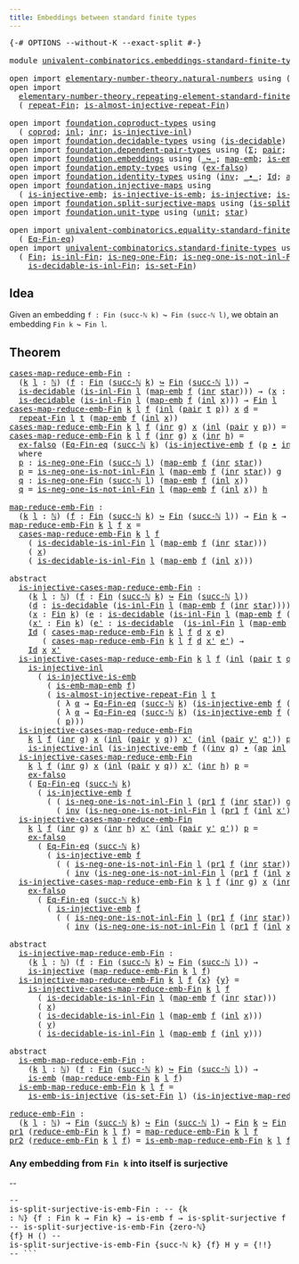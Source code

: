 ```yaml
---
title: Embeddings between standard finite types
---
```


<pre class="Agda"><a id="66" class="Symbol">{-#</a> <a id="70" class="Keyword">OPTIONS</a> <a id="78" class="Pragma">--without-K</a> <a id="90" class="Pragma">--exact-split</a> <a id="104" class="Symbol">#-}</a>

<a id="109" class="Keyword">module</a> <a id="116" href="univalent-combinatorics.embeddings-standard-finite-types.html" class="Module">univalent-combinatorics.embeddings-standard-finite-types</a> <a id="173" class="Keyword">where</a>

<a id="180" class="Keyword">open</a> <a id="185" class="Keyword">import</a> <a id="192" href="elementary-number-theory.natural-numbers.html" class="Module">elementary-number-theory.natural-numbers</a> <a id="233" class="Keyword">using</a> <a id="239" class="Symbol">(</a><a id="240" href="elementary-number-theory.natural-numbers.html#1530" class="Datatype">ℕ</a><a id="241" class="Symbol">;</a> <a id="243" href="elementary-number-theory.natural-numbers.html#1551" class="InductiveConstructor">zero-ℕ</a><a id="249" class="Symbol">;</a> <a id="251" href="elementary-number-theory.natural-numbers.html#1564" class="InductiveConstructor">succ-ℕ</a><a id="257" class="Symbol">)</a>
<a id="259" class="Keyword">open</a> <a id="264" class="Keyword">import</a>
  <a id="273" href="elementary-number-theory.repeating-element-standard-finite-type.html" class="Module">elementary-number-theory.repeating-element-standard-finite-type</a> <a id="337" class="Keyword">using</a>
  <a id="345" class="Symbol">(</a> <a id="347" href="elementary-number-theory.repeating-element-standard-finite-type.html#735" class="Function">repeat-Fin</a><a id="357" class="Symbol">;</a> <a id="359" href="elementary-number-theory.repeating-element-standard-finite-type.html#1022" class="Function">is-almost-injective-repeat-Fin</a><a id="389" class="Symbol">)</a>

<a id="392" class="Keyword">open</a> <a id="397" class="Keyword">import</a> <a id="404" href="foundation.coproduct-types.html" class="Module">foundation.coproduct-types</a> <a id="431" class="Keyword">using</a>
  <a id="439" class="Symbol">(</a> <a id="441" href="foundation.coproduct-types.html#1182" class="Datatype">coprod</a><a id="447" class="Symbol">;</a> <a id="449" href="foundation.coproduct-types.html#1253" class="InductiveConstructor">inl</a><a id="452" class="Symbol">;</a> <a id="454" href="foundation.coproduct-types.html#1276" class="InductiveConstructor">inr</a><a id="457" class="Symbol">;</a> <a id="459" href="foundation.coproduct-types.html#2427" class="Function">is-injective-inl</a><a id="475" class="Symbol">)</a>
<a id="477" class="Keyword">open</a> <a id="482" class="Keyword">import</a> <a id="489" href="foundation.decidable-types.html" class="Module">foundation.decidable-types</a> <a id="516" class="Keyword">using</a> <a id="522" class="Symbol">(</a><a id="523" href="foundation.decidable-types.html#1918" class="Function">is-decidable</a><a id="535" class="Symbol">)</a>
<a id="537" class="Keyword">open</a> <a id="542" class="Keyword">import</a> <a id="549" href="foundation.dependent-pair-types.html" class="Module">foundation.dependent-pair-types</a> <a id="581" class="Keyword">using</a> <a id="587" class="Symbol">(</a><a id="588" href="foundation-core.dependent-pair-types.html#515" class="Record">Σ</a><a id="589" class="Symbol">;</a> <a id="591" href="foundation-core.dependent-pair-types.html#588" class="InductiveConstructor">pair</a><a id="595" class="Symbol">;</a> <a id="597" href="foundation-core.dependent-pair-types.html#605" class="Field">pr1</a><a id="600" class="Symbol">;</a> <a id="602" href="foundation-core.dependent-pair-types.html#617" class="Field">pr2</a><a id="605" class="Symbol">)</a>
<a id="607" class="Keyword">open</a> <a id="612" class="Keyword">import</a> <a id="619" href="foundation.embeddings.html" class="Module">foundation.embeddings</a> <a id="641" class="Keyword">using</a> <a id="647" class="Symbol">(</a><a id="648" href="foundation-core.embeddings.html#1074" class="Function Operator">_↪_</a><a id="651" class="Symbol">;</a> <a id="653" href="foundation-core.embeddings.html#1217" class="Function">map-emb</a><a id="660" class="Symbol">;</a> <a id="662" href="foundation-core.embeddings.html#1264" class="Function">is-emb-map-emb</a><a id="676" class="Symbol">;</a> <a id="678" href="foundation-core.embeddings.html#992" class="Function">is-emb</a><a id="684" class="Symbol">)</a>
<a id="686" class="Keyword">open</a> <a id="691" class="Keyword">import</a> <a id="698" href="foundation.empty-types.html" class="Module">foundation.empty-types</a> <a id="721" class="Keyword">using</a> <a id="727" class="Symbol">(</a><a id="728" href="foundation-core.empty-types.html#1160" class="Function">ex-falso</a><a id="736" class="Symbol">)</a>
<a id="738" class="Keyword">open</a> <a id="743" class="Keyword">import</a> <a id="750" href="foundation.identity-types.html" class="Module">foundation.identity-types</a> <a id="776" class="Keyword">using</a> <a id="782" class="Symbol">(</a><a id="783" href="foundation-core.identity-types.html#2729" class="Function">inv</a><a id="786" class="Symbol">;</a> <a id="788" href="foundation-core.identity-types.html#2425" class="Function Operator">_∙_</a><a id="791" class="Symbol">;</a> <a id="793" href="foundation-core.identity-types.html#1767" class="Datatype">Id</a><a id="795" class="Symbol">;</a> <a id="797" href="foundation-core.identity-types.html#4003" class="Function">ap</a><a id="799" class="Symbol">)</a>
<a id="801" class="Keyword">open</a> <a id="806" class="Keyword">import</a> <a id="813" href="foundation.injective-maps.html" class="Module">foundation.injective-maps</a> <a id="839" class="Keyword">using</a>
  <a id="847" class="Symbol">(</a> <a id="849" href="foundation.injective-maps.html#3783" class="Function">is-injective-emb</a><a id="865" class="Symbol">;</a> <a id="867" href="foundation.injective-maps.html#3645" class="Function">is-injective-is-emb</a><a id="886" class="Symbol">;</a> <a id="888" href="foundation.injective-maps.html#1309" class="Function">is-injective</a><a id="900" class="Symbol">;</a> <a id="902" href="foundation.injective-maps.html#4586" class="Function">is-emb-is-injective</a><a id="921" class="Symbol">)</a>
<a id="923" class="Keyword">open</a> <a id="928" class="Keyword">import</a> <a id="935" href="foundation.split-surjective-maps.html" class="Module">foundation.split-surjective-maps</a> <a id="968" class="Keyword">using</a> <a id="974" class="Symbol">(</a><a id="975" href="foundation.split-surjective-maps.html#983" class="Function">is-split-surjective</a><a id="994" class="Symbol">)</a>
<a id="996" class="Keyword">open</a> <a id="1001" class="Keyword">import</a> <a id="1008" href="foundation.unit-type.html" class="Module">foundation.unit-type</a> <a id="1029" class="Keyword">using</a> <a id="1035" class="Symbol">(</a><a id="1036" href="foundation.unit-type.html#1084" class="Datatype">unit</a><a id="1040" class="Symbol">;</a> <a id="1042" href="foundation.unit-type.html#1108" class="InductiveConstructor">star</a><a id="1046" class="Symbol">)</a>

<a id="1049" class="Keyword">open</a> <a id="1054" class="Keyword">import</a> <a id="1061" href="univalent-combinatorics.equality-standard-finite-types.html" class="Module">univalent-combinatorics.equality-standard-finite-types</a> <a id="1116" class="Keyword">using</a>
  <a id="1124" class="Symbol">(</a> <a id="1126" href="univalent-combinatorics.equality-standard-finite-types.html#2361" class="Function">Eq-Fin-eq</a><a id="1135" class="Symbol">)</a>
<a id="1137" class="Keyword">open</a> <a id="1142" class="Keyword">import</a> <a id="1149" href="univalent-combinatorics.standard-finite-types.html" class="Module">univalent-combinatorics.standard-finite-types</a> <a id="1195" class="Keyword">using</a>
  <a id="1203" class="Symbol">(</a> <a id="1205" href="univalent-combinatorics.standard-finite-types.html#2396" class="Function">Fin</a><a id="1208" class="Symbol">;</a> <a id="1210" href="univalent-combinatorics.standard-finite-types.html#2986" class="Function">is-inl-Fin</a><a id="1220" class="Symbol">;</a> <a id="1222" href="univalent-combinatorics.standard-finite-types.html#2780" class="Function">is-neg-one-Fin</a><a id="1236" class="Symbol">;</a> <a id="1238" href="univalent-combinatorics.standard-finite-types.html#3084" class="Function">is-neg-one-is-not-inl-Fin</a><a id="1263" class="Symbol">;</a>
    <a id="1269" href="univalent-combinatorics.standard-finite-types.html#3805" class="Function">is-decidable-is-inl-Fin</a><a id="1292" class="Symbol">;</a> <a id="1294" href="univalent-combinatorics.standard-finite-types.html#2445" class="Function">is-set-Fin</a><a id="1304" class="Symbol">)</a>
</pre>
## Idea

Given an embedding `f : Fin (succ-ℕ k) ↪ Fin (succ-ℕ l)`, we obtain an embedding `Fin k ↪ Fin l`.

## Theorem

<pre class="Agda"><a id="cases-map-reduce-emb-Fin"></a><a id="1439" href="univalent-combinatorics.embeddings-standard-finite-types.html#1439" class="Function">cases-map-reduce-emb-Fin</a> <a id="1464" class="Symbol">:</a>
  <a id="1468" class="Symbol">(</a><a id="1469" href="univalent-combinatorics.embeddings-standard-finite-types.html#1469" class="Bound">k</a> <a id="1471" href="univalent-combinatorics.embeddings-standard-finite-types.html#1471" class="Bound">l</a> <a id="1473" class="Symbol">:</a> <a id="1475" href="elementary-number-theory.natural-numbers.html#1530" class="Datatype">ℕ</a><a id="1476" class="Symbol">)</a> <a id="1478" class="Symbol">(</a><a id="1479" href="univalent-combinatorics.embeddings-standard-finite-types.html#1479" class="Bound">f</a> <a id="1481" class="Symbol">:</a> <a id="1483" href="univalent-combinatorics.standard-finite-types.html#2396" class="Function">Fin</a> <a id="1487" class="Symbol">(</a><a id="1488" href="elementary-number-theory.natural-numbers.html#1564" class="InductiveConstructor">succ-ℕ</a> <a id="1495" href="univalent-combinatorics.embeddings-standard-finite-types.html#1469" class="Bound">k</a><a id="1496" class="Symbol">)</a> <a id="1498" href="foundation-core.embeddings.html#1074" class="Function Operator">↪</a> <a id="1500" href="univalent-combinatorics.standard-finite-types.html#2396" class="Function">Fin</a> <a id="1504" class="Symbol">(</a><a id="1505" href="elementary-number-theory.natural-numbers.html#1564" class="InductiveConstructor">succ-ℕ</a> <a id="1512" href="univalent-combinatorics.embeddings-standard-finite-types.html#1471" class="Bound">l</a><a id="1513" class="Symbol">))</a> <a id="1516" class="Symbol">→</a>
  <a id="1520" href="foundation.decidable-types.html#1918" class="Function">is-decidable</a> <a id="1533" class="Symbol">(</a><a id="1534" href="univalent-combinatorics.standard-finite-types.html#2986" class="Function">is-inl-Fin</a> <a id="1545" href="univalent-combinatorics.embeddings-standard-finite-types.html#1471" class="Bound">l</a> <a id="1547" class="Symbol">(</a><a id="1548" href="foundation-core.embeddings.html#1217" class="Function">map-emb</a> <a id="1556" href="univalent-combinatorics.embeddings-standard-finite-types.html#1479" class="Bound">f</a> <a id="1558" class="Symbol">(</a><a id="1559" href="foundation.coproduct-types.html#1276" class="InductiveConstructor">inr</a> <a id="1563" href="foundation.unit-type.html#1108" class="InductiveConstructor">star</a><a id="1567" class="Symbol">)))</a> <a id="1571" class="Symbol">→</a> <a id="1573" class="Symbol">(</a><a id="1574" href="univalent-combinatorics.embeddings-standard-finite-types.html#1574" class="Bound">x</a> <a id="1576" class="Symbol">:</a> <a id="1578" href="univalent-combinatorics.standard-finite-types.html#2396" class="Function">Fin</a> <a id="1582" href="univalent-combinatorics.embeddings-standard-finite-types.html#1469" class="Bound">k</a><a id="1583" class="Symbol">)</a> <a id="1585" class="Symbol">→</a>
  <a id="1589" href="foundation.decidable-types.html#1918" class="Function">is-decidable</a> <a id="1602" class="Symbol">(</a><a id="1603" href="univalent-combinatorics.standard-finite-types.html#2986" class="Function">is-inl-Fin</a> <a id="1614" href="univalent-combinatorics.embeddings-standard-finite-types.html#1471" class="Bound">l</a> <a id="1616" class="Symbol">(</a><a id="1617" href="foundation-core.embeddings.html#1217" class="Function">map-emb</a> <a id="1625" href="univalent-combinatorics.embeddings-standard-finite-types.html#1479" class="Bound">f</a> <a id="1627" class="Symbol">(</a><a id="1628" href="foundation.coproduct-types.html#1253" class="InductiveConstructor">inl</a> <a id="1632" href="univalent-combinatorics.embeddings-standard-finite-types.html#1574" class="Bound">x</a><a id="1633" class="Symbol">)))</a> <a id="1637" class="Symbol">→</a> <a id="1639" href="univalent-combinatorics.standard-finite-types.html#2396" class="Function">Fin</a> <a id="1643" href="univalent-combinatorics.embeddings-standard-finite-types.html#1471" class="Bound">l</a>
<a id="1645" href="univalent-combinatorics.embeddings-standard-finite-types.html#1439" class="Function">cases-map-reduce-emb-Fin</a> <a id="1670" href="univalent-combinatorics.embeddings-standard-finite-types.html#1670" class="Bound">k</a> <a id="1672" href="univalent-combinatorics.embeddings-standard-finite-types.html#1672" class="Bound">l</a> <a id="1674" href="univalent-combinatorics.embeddings-standard-finite-types.html#1674" class="Bound">f</a> <a id="1676" class="Symbol">(</a><a id="1677" href="foundation.coproduct-types.html#1253" class="InductiveConstructor">inl</a> <a id="1681" class="Symbol">(</a><a id="1682" href="foundation-core.dependent-pair-types.html#588" class="InductiveConstructor">pair</a> <a id="1687" href="univalent-combinatorics.embeddings-standard-finite-types.html#1687" class="Bound">t</a> <a id="1689" href="univalent-combinatorics.embeddings-standard-finite-types.html#1689" class="Bound">p</a><a id="1690" class="Symbol">))</a> <a id="1693" href="univalent-combinatorics.embeddings-standard-finite-types.html#1693" class="Bound">x</a> <a id="1695" href="univalent-combinatorics.embeddings-standard-finite-types.html#1695" class="Bound">d</a> <a id="1697" class="Symbol">=</a>
  <a id="1701" href="elementary-number-theory.repeating-element-standard-finite-type.html#735" class="Function">repeat-Fin</a> <a id="1712" href="univalent-combinatorics.embeddings-standard-finite-types.html#1672" class="Bound">l</a> <a id="1714" href="univalent-combinatorics.embeddings-standard-finite-types.html#1687" class="Bound">t</a> <a id="1716" class="Symbol">(</a><a id="1717" href="foundation-core.embeddings.html#1217" class="Function">map-emb</a> <a id="1725" href="univalent-combinatorics.embeddings-standard-finite-types.html#1674" class="Bound">f</a> <a id="1727" class="Symbol">(</a><a id="1728" href="foundation.coproduct-types.html#1253" class="InductiveConstructor">inl</a> <a id="1732" href="univalent-combinatorics.embeddings-standard-finite-types.html#1693" class="Bound">x</a><a id="1733" class="Symbol">))</a>
<a id="1736" href="univalent-combinatorics.embeddings-standard-finite-types.html#1439" class="Function">cases-map-reduce-emb-Fin</a> <a id="1761" href="univalent-combinatorics.embeddings-standard-finite-types.html#1761" class="Bound">k</a> <a id="1763" href="univalent-combinatorics.embeddings-standard-finite-types.html#1763" class="Bound">l</a> <a id="1765" href="univalent-combinatorics.embeddings-standard-finite-types.html#1765" class="Bound">f</a> <a id="1767" class="Symbol">(</a><a id="1768" href="foundation.coproduct-types.html#1276" class="InductiveConstructor">inr</a> <a id="1772" href="univalent-combinatorics.embeddings-standard-finite-types.html#1772" class="Bound">g</a><a id="1773" class="Symbol">)</a> <a id="1775" href="univalent-combinatorics.embeddings-standard-finite-types.html#1775" class="Bound">x</a> <a id="1777" class="Symbol">(</a><a id="1778" href="foundation.coproduct-types.html#1253" class="InductiveConstructor">inl</a> <a id="1782" class="Symbol">(</a><a id="1783" href="foundation-core.dependent-pair-types.html#588" class="InductiveConstructor">pair</a> <a id="1788" href="univalent-combinatorics.embeddings-standard-finite-types.html#1788" class="Bound">y</a> <a id="1790" href="univalent-combinatorics.embeddings-standard-finite-types.html#1790" class="Bound">p</a><a id="1791" class="Symbol">))</a> <a id="1794" class="Symbol">=</a> <a id="1796" href="univalent-combinatorics.embeddings-standard-finite-types.html#1788" class="Bound">y</a>
<a id="1798" href="univalent-combinatorics.embeddings-standard-finite-types.html#1439" class="Function">cases-map-reduce-emb-Fin</a> <a id="1823" href="univalent-combinatorics.embeddings-standard-finite-types.html#1823" class="Bound">k</a> <a id="1825" href="univalent-combinatorics.embeddings-standard-finite-types.html#1825" class="Bound">l</a> <a id="1827" href="univalent-combinatorics.embeddings-standard-finite-types.html#1827" class="Bound">f</a> <a id="1829" class="Symbol">(</a><a id="1830" href="foundation.coproduct-types.html#1276" class="InductiveConstructor">inr</a> <a id="1834" href="univalent-combinatorics.embeddings-standard-finite-types.html#1834" class="Bound">g</a><a id="1835" class="Symbol">)</a> <a id="1837" href="univalent-combinatorics.embeddings-standard-finite-types.html#1837" class="Bound">x</a> <a id="1839" class="Symbol">(</a><a id="1840" href="foundation.coproduct-types.html#1276" class="InductiveConstructor">inr</a> <a id="1844" href="univalent-combinatorics.embeddings-standard-finite-types.html#1844" class="Bound">h</a><a id="1845" class="Symbol">)</a> <a id="1847" class="Symbol">=</a>
  <a id="1851" href="foundation-core.empty-types.html#1160" class="Function">ex-falso</a> <a id="1860" class="Symbol">(</a><a id="1861" href="univalent-combinatorics.equality-standard-finite-types.html#2361" class="Function">Eq-Fin-eq</a> <a id="1871" class="Symbol">(</a><a id="1872" href="elementary-number-theory.natural-numbers.html#1564" class="InductiveConstructor">succ-ℕ</a> <a id="1879" href="univalent-combinatorics.embeddings-standard-finite-types.html#1823" class="Bound">k</a><a id="1880" class="Symbol">)</a> <a id="1882" class="Symbol">(</a><a id="1883" href="foundation.injective-maps.html#3783" class="Function">is-injective-emb</a> <a id="1900" href="univalent-combinatorics.embeddings-standard-finite-types.html#1827" class="Bound">f</a> <a id="1902" class="Symbol">(</a><a id="1903" href="univalent-combinatorics.embeddings-standard-finite-types.html#1926" class="Function">p</a> <a id="1905" href="foundation-core.identity-types.html#2425" class="Function Operator">∙</a> <a id="1907" href="foundation-core.identity-types.html#2729" class="Function">inv</a> <a id="1911" href="univalent-combinatorics.embeddings-standard-finite-types.html#2040" class="Function">q</a><a id="1912" class="Symbol">)))</a>
  <a id="1918" class="Keyword">where</a>
  <a id="1926" href="univalent-combinatorics.embeddings-standard-finite-types.html#1926" class="Function">p</a> <a id="1928" class="Symbol">:</a> <a id="1930" href="univalent-combinatorics.standard-finite-types.html#2780" class="Function">is-neg-one-Fin</a> <a id="1945" class="Symbol">(</a><a id="1946" href="elementary-number-theory.natural-numbers.html#1564" class="InductiveConstructor">succ-ℕ</a> <a id="1953" href="univalent-combinatorics.embeddings-standard-finite-types.html#1825" class="Bound">l</a><a id="1954" class="Symbol">)</a> <a id="1956" class="Symbol">(</a><a id="1957" href="foundation-core.embeddings.html#1217" class="Function">map-emb</a> <a id="1965" href="univalent-combinatorics.embeddings-standard-finite-types.html#1827" class="Bound">f</a> <a id="1967" class="Symbol">(</a><a id="1968" href="foundation.coproduct-types.html#1276" class="InductiveConstructor">inr</a> <a id="1972" href="foundation.unit-type.html#1108" class="InductiveConstructor">star</a><a id="1976" class="Symbol">))</a>
  <a id="1981" href="univalent-combinatorics.embeddings-standard-finite-types.html#1926" class="Function">p</a> <a id="1983" class="Symbol">=</a> <a id="1985" href="univalent-combinatorics.standard-finite-types.html#3084" class="Function">is-neg-one-is-not-inl-Fin</a> <a id="2011" href="univalent-combinatorics.embeddings-standard-finite-types.html#1825" class="Bound">l</a> <a id="2013" class="Symbol">(</a><a id="2014" href="foundation-core.embeddings.html#1217" class="Function">map-emb</a> <a id="2022" href="univalent-combinatorics.embeddings-standard-finite-types.html#1827" class="Bound">f</a> <a id="2024" class="Symbol">(</a><a id="2025" href="foundation.coproduct-types.html#1276" class="InductiveConstructor">inr</a> <a id="2029" href="foundation.unit-type.html#1108" class="InductiveConstructor">star</a><a id="2033" class="Symbol">))</a> <a id="2036" href="univalent-combinatorics.embeddings-standard-finite-types.html#1834" class="Bound">g</a>
  <a id="2040" href="univalent-combinatorics.embeddings-standard-finite-types.html#2040" class="Function">q</a> <a id="2042" class="Symbol">:</a> <a id="2044" href="univalent-combinatorics.standard-finite-types.html#2780" class="Function">is-neg-one-Fin</a> <a id="2059" class="Symbol">(</a><a id="2060" href="elementary-number-theory.natural-numbers.html#1564" class="InductiveConstructor">succ-ℕ</a> <a id="2067" href="univalent-combinatorics.embeddings-standard-finite-types.html#1825" class="Bound">l</a><a id="2068" class="Symbol">)</a> <a id="2070" class="Symbol">(</a><a id="2071" href="foundation-core.embeddings.html#1217" class="Function">map-emb</a> <a id="2079" href="univalent-combinatorics.embeddings-standard-finite-types.html#1827" class="Bound">f</a> <a id="2081" class="Symbol">(</a><a id="2082" href="foundation.coproduct-types.html#1253" class="InductiveConstructor">inl</a> <a id="2086" href="univalent-combinatorics.embeddings-standard-finite-types.html#1837" class="Bound">x</a><a id="2087" class="Symbol">))</a>
  <a id="2092" href="univalent-combinatorics.embeddings-standard-finite-types.html#2040" class="Function">q</a> <a id="2094" class="Symbol">=</a> <a id="2096" href="univalent-combinatorics.standard-finite-types.html#3084" class="Function">is-neg-one-is-not-inl-Fin</a> <a id="2122" href="univalent-combinatorics.embeddings-standard-finite-types.html#1825" class="Bound">l</a> <a id="2124" class="Symbol">(</a><a id="2125" href="foundation-core.embeddings.html#1217" class="Function">map-emb</a> <a id="2133" href="univalent-combinatorics.embeddings-standard-finite-types.html#1827" class="Bound">f</a> <a id="2135" class="Symbol">(</a><a id="2136" href="foundation.coproduct-types.html#1253" class="InductiveConstructor">inl</a> <a id="2140" href="univalent-combinatorics.embeddings-standard-finite-types.html#1837" class="Bound">x</a><a id="2141" class="Symbol">))</a> <a id="2144" href="univalent-combinatorics.embeddings-standard-finite-types.html#1844" class="Bound">h</a>

<a id="map-reduce-emb-Fin"></a><a id="2147" href="univalent-combinatorics.embeddings-standard-finite-types.html#2147" class="Function">map-reduce-emb-Fin</a> <a id="2166" class="Symbol">:</a>
  <a id="2170" class="Symbol">(</a><a id="2171" href="univalent-combinatorics.embeddings-standard-finite-types.html#2171" class="Bound">k</a> <a id="2173" href="univalent-combinatorics.embeddings-standard-finite-types.html#2173" class="Bound">l</a> <a id="2175" class="Symbol">:</a> <a id="2177" href="elementary-number-theory.natural-numbers.html#1530" class="Datatype">ℕ</a><a id="2178" class="Symbol">)</a> <a id="2180" class="Symbol">(</a><a id="2181" href="univalent-combinatorics.embeddings-standard-finite-types.html#2181" class="Bound">f</a> <a id="2183" class="Symbol">:</a> <a id="2185" href="univalent-combinatorics.standard-finite-types.html#2396" class="Function">Fin</a> <a id="2189" class="Symbol">(</a><a id="2190" href="elementary-number-theory.natural-numbers.html#1564" class="InductiveConstructor">succ-ℕ</a> <a id="2197" href="univalent-combinatorics.embeddings-standard-finite-types.html#2171" class="Bound">k</a><a id="2198" class="Symbol">)</a> <a id="2200" href="foundation-core.embeddings.html#1074" class="Function Operator">↪</a> <a id="2202" href="univalent-combinatorics.standard-finite-types.html#2396" class="Function">Fin</a> <a id="2206" class="Symbol">(</a><a id="2207" href="elementary-number-theory.natural-numbers.html#1564" class="InductiveConstructor">succ-ℕ</a> <a id="2214" href="univalent-combinatorics.embeddings-standard-finite-types.html#2173" class="Bound">l</a><a id="2215" class="Symbol">))</a> <a id="2218" class="Symbol">→</a> <a id="2220" href="univalent-combinatorics.standard-finite-types.html#2396" class="Function">Fin</a> <a id="2224" href="univalent-combinatorics.embeddings-standard-finite-types.html#2171" class="Bound">k</a> <a id="2226" class="Symbol">→</a> <a id="2228" href="univalent-combinatorics.standard-finite-types.html#2396" class="Function">Fin</a> <a id="2232" href="univalent-combinatorics.embeddings-standard-finite-types.html#2173" class="Bound">l</a>
<a id="2234" href="univalent-combinatorics.embeddings-standard-finite-types.html#2147" class="Function">map-reduce-emb-Fin</a> <a id="2253" href="univalent-combinatorics.embeddings-standard-finite-types.html#2253" class="Bound">k</a> <a id="2255" href="univalent-combinatorics.embeddings-standard-finite-types.html#2255" class="Bound">l</a> <a id="2257" href="univalent-combinatorics.embeddings-standard-finite-types.html#2257" class="Bound">f</a> <a id="2259" href="univalent-combinatorics.embeddings-standard-finite-types.html#2259" class="Bound">x</a> <a id="2261" class="Symbol">=</a>
  <a id="2265" href="univalent-combinatorics.embeddings-standard-finite-types.html#1439" class="Function">cases-map-reduce-emb-Fin</a> <a id="2290" href="univalent-combinatorics.embeddings-standard-finite-types.html#2253" class="Bound">k</a> <a id="2292" href="univalent-combinatorics.embeddings-standard-finite-types.html#2255" class="Bound">l</a> <a id="2294" href="univalent-combinatorics.embeddings-standard-finite-types.html#2257" class="Bound">f</a>
    <a id="2300" class="Symbol">(</a> <a id="2302" href="univalent-combinatorics.standard-finite-types.html#3805" class="Function">is-decidable-is-inl-Fin</a> <a id="2326" href="univalent-combinatorics.embeddings-standard-finite-types.html#2255" class="Bound">l</a> <a id="2328" class="Symbol">(</a><a id="2329" href="foundation-core.embeddings.html#1217" class="Function">map-emb</a> <a id="2337" href="univalent-combinatorics.embeddings-standard-finite-types.html#2257" class="Bound">f</a> <a id="2339" class="Symbol">(</a><a id="2340" href="foundation.coproduct-types.html#1276" class="InductiveConstructor">inr</a> <a id="2344" href="foundation.unit-type.html#1108" class="InductiveConstructor">star</a><a id="2348" class="Symbol">)))</a>
    <a id="2356" class="Symbol">(</a> <a id="2358" href="univalent-combinatorics.embeddings-standard-finite-types.html#2259" class="Bound">x</a><a id="2359" class="Symbol">)</a>
    <a id="2365" class="Symbol">(</a> <a id="2367" href="univalent-combinatorics.standard-finite-types.html#3805" class="Function">is-decidable-is-inl-Fin</a> <a id="2391" href="univalent-combinatorics.embeddings-standard-finite-types.html#2255" class="Bound">l</a> <a id="2393" class="Symbol">(</a><a id="2394" href="foundation-core.embeddings.html#1217" class="Function">map-emb</a> <a id="2402" href="univalent-combinatorics.embeddings-standard-finite-types.html#2257" class="Bound">f</a> <a id="2404" class="Symbol">(</a><a id="2405" href="foundation.coproduct-types.html#1253" class="InductiveConstructor">inl</a> <a id="2409" href="univalent-combinatorics.embeddings-standard-finite-types.html#2259" class="Bound">x</a><a id="2410" class="Symbol">)))</a>

<a id="2415" class="Keyword">abstract</a>
  <a id="is-injective-cases-map-reduce-emb-Fin"></a><a id="2426" href="univalent-combinatorics.embeddings-standard-finite-types.html#2426" class="Function">is-injective-cases-map-reduce-emb-Fin</a> <a id="2464" class="Symbol">:</a>
    <a id="2470" class="Symbol">(</a><a id="2471" href="univalent-combinatorics.embeddings-standard-finite-types.html#2471" class="Bound">k</a> <a id="2473" href="univalent-combinatorics.embeddings-standard-finite-types.html#2473" class="Bound">l</a> <a id="2475" class="Symbol">:</a> <a id="2477" href="elementary-number-theory.natural-numbers.html#1530" class="Datatype">ℕ</a><a id="2478" class="Symbol">)</a> <a id="2480" class="Symbol">(</a><a id="2481" href="univalent-combinatorics.embeddings-standard-finite-types.html#2481" class="Bound">f</a> <a id="2483" class="Symbol">:</a> <a id="2485" href="univalent-combinatorics.standard-finite-types.html#2396" class="Function">Fin</a> <a id="2489" class="Symbol">(</a><a id="2490" href="elementary-number-theory.natural-numbers.html#1564" class="InductiveConstructor">succ-ℕ</a> <a id="2497" href="univalent-combinatorics.embeddings-standard-finite-types.html#2471" class="Bound">k</a><a id="2498" class="Symbol">)</a> <a id="2500" href="foundation-core.embeddings.html#1074" class="Function Operator">↪</a> <a id="2502" href="univalent-combinatorics.standard-finite-types.html#2396" class="Function">Fin</a> <a id="2506" class="Symbol">(</a><a id="2507" href="elementary-number-theory.natural-numbers.html#1564" class="InductiveConstructor">succ-ℕ</a> <a id="2514" href="univalent-combinatorics.embeddings-standard-finite-types.html#2473" class="Bound">l</a><a id="2515" class="Symbol">))</a>
    <a id="2522" class="Symbol">(</a><a id="2523" href="univalent-combinatorics.embeddings-standard-finite-types.html#2523" class="Bound">d</a> <a id="2525" class="Symbol">:</a> <a id="2527" href="foundation.decidable-types.html#1918" class="Function">is-decidable</a> <a id="2540" class="Symbol">(</a><a id="2541" href="univalent-combinatorics.standard-finite-types.html#2986" class="Function">is-inl-Fin</a> <a id="2552" href="univalent-combinatorics.embeddings-standard-finite-types.html#2473" class="Bound">l</a> <a id="2554" class="Symbol">(</a><a id="2555" href="foundation-core.embeddings.html#1217" class="Function">map-emb</a> <a id="2563" href="univalent-combinatorics.embeddings-standard-finite-types.html#2481" class="Bound">f</a> <a id="2565" class="Symbol">(</a><a id="2566" href="foundation.coproduct-types.html#1276" class="InductiveConstructor">inr</a> <a id="2570" href="foundation.unit-type.html#1108" class="InductiveConstructor">star</a><a id="2574" class="Symbol">))))</a>
    <a id="2583" class="Symbol">(</a><a id="2584" href="univalent-combinatorics.embeddings-standard-finite-types.html#2584" class="Bound">x</a> <a id="2586" class="Symbol">:</a> <a id="2588" href="univalent-combinatorics.standard-finite-types.html#2396" class="Function">Fin</a> <a id="2592" href="univalent-combinatorics.embeddings-standard-finite-types.html#2471" class="Bound">k</a><a id="2593" class="Symbol">)</a> <a id="2595" class="Symbol">(</a><a id="2596" href="univalent-combinatorics.embeddings-standard-finite-types.html#2596" class="Bound">e</a> <a id="2598" class="Symbol">:</a> <a id="2600" href="foundation.decidable-types.html#1918" class="Function">is-decidable</a> <a id="2613" class="Symbol">(</a><a id="2614" href="univalent-combinatorics.standard-finite-types.html#2986" class="Function">is-inl-Fin</a> <a id="2625" href="univalent-combinatorics.embeddings-standard-finite-types.html#2473" class="Bound">l</a> <a id="2627" class="Symbol">(</a><a id="2628" href="foundation-core.embeddings.html#1217" class="Function">map-emb</a> <a id="2636" href="univalent-combinatorics.embeddings-standard-finite-types.html#2481" class="Bound">f</a> <a id="2638" class="Symbol">(</a><a id="2639" href="foundation.coproduct-types.html#1253" class="InductiveConstructor">inl</a> <a id="2643" href="univalent-combinatorics.embeddings-standard-finite-types.html#2584" class="Bound">x</a><a id="2644" class="Symbol">))))</a>
    <a id="2653" class="Symbol">(</a><a id="2654" href="univalent-combinatorics.embeddings-standard-finite-types.html#2654" class="Bound">x&#39;</a> <a id="2657" class="Symbol">:</a> <a id="2659" href="univalent-combinatorics.standard-finite-types.html#2396" class="Function">Fin</a> <a id="2663" href="univalent-combinatorics.embeddings-standard-finite-types.html#2471" class="Bound">k</a><a id="2664" class="Symbol">)</a> <a id="2666" class="Symbol">(</a><a id="2667" href="univalent-combinatorics.embeddings-standard-finite-types.html#2667" class="Bound">e&#39;</a> <a id="2670" class="Symbol">:</a> <a id="2672" href="foundation.decidable-types.html#1918" class="Function">is-decidable</a>  <a id="2686" class="Symbol">(</a><a id="2687" href="univalent-combinatorics.standard-finite-types.html#2986" class="Function">is-inl-Fin</a> <a id="2698" href="univalent-combinatorics.embeddings-standard-finite-types.html#2473" class="Bound">l</a> <a id="2700" class="Symbol">(</a><a id="2701" href="foundation-core.embeddings.html#1217" class="Function">map-emb</a> <a id="2709" href="univalent-combinatorics.embeddings-standard-finite-types.html#2481" class="Bound">f</a> <a id="2711" class="Symbol">(</a><a id="2712" href="foundation.coproduct-types.html#1253" class="InductiveConstructor">inl</a> <a id="2716" href="univalent-combinatorics.embeddings-standard-finite-types.html#2654" class="Bound">x&#39;</a><a id="2718" class="Symbol">))))</a> <a id="2723" class="Symbol">→</a>
    <a id="2729" href="foundation-core.identity-types.html#1767" class="Datatype">Id</a> <a id="2732" class="Symbol">(</a> <a id="2734" href="univalent-combinatorics.embeddings-standard-finite-types.html#1439" class="Function">cases-map-reduce-emb-Fin</a> <a id="2759" href="univalent-combinatorics.embeddings-standard-finite-types.html#2471" class="Bound">k</a> <a id="2761" href="univalent-combinatorics.embeddings-standard-finite-types.html#2473" class="Bound">l</a> <a id="2763" href="univalent-combinatorics.embeddings-standard-finite-types.html#2481" class="Bound">f</a> <a id="2765" href="univalent-combinatorics.embeddings-standard-finite-types.html#2523" class="Bound">d</a> <a id="2767" href="univalent-combinatorics.embeddings-standard-finite-types.html#2584" class="Bound">x</a> <a id="2769" href="univalent-combinatorics.embeddings-standard-finite-types.html#2596" class="Bound">e</a><a id="2770" class="Symbol">)</a>
       <a id="2779" class="Symbol">(</a> <a id="2781" href="univalent-combinatorics.embeddings-standard-finite-types.html#1439" class="Function">cases-map-reduce-emb-Fin</a> <a id="2806" href="univalent-combinatorics.embeddings-standard-finite-types.html#2471" class="Bound">k</a> <a id="2808" href="univalent-combinatorics.embeddings-standard-finite-types.html#2473" class="Bound">l</a> <a id="2810" href="univalent-combinatorics.embeddings-standard-finite-types.html#2481" class="Bound">f</a> <a id="2812" href="univalent-combinatorics.embeddings-standard-finite-types.html#2523" class="Bound">d</a> <a id="2814" href="univalent-combinatorics.embeddings-standard-finite-types.html#2654" class="Bound">x&#39;</a> <a id="2817" href="univalent-combinatorics.embeddings-standard-finite-types.html#2667" class="Bound">e&#39;</a><a id="2819" class="Symbol">)</a> <a id="2821" class="Symbol">→</a>
    <a id="2827" href="foundation-core.identity-types.html#1767" class="Datatype">Id</a> <a id="2830" href="univalent-combinatorics.embeddings-standard-finite-types.html#2584" class="Bound">x</a> <a id="2832" href="univalent-combinatorics.embeddings-standard-finite-types.html#2654" class="Bound">x&#39;</a>
  <a id="2837" href="univalent-combinatorics.embeddings-standard-finite-types.html#2426" class="Function">is-injective-cases-map-reduce-emb-Fin</a> <a id="2875" href="univalent-combinatorics.embeddings-standard-finite-types.html#2875" class="Bound">k</a> <a id="2877" href="univalent-combinatorics.embeddings-standard-finite-types.html#2877" class="Bound">l</a> <a id="2879" href="univalent-combinatorics.embeddings-standard-finite-types.html#2879" class="Bound">f</a> <a id="2881" class="Symbol">(</a><a id="2882" href="foundation.coproduct-types.html#1253" class="InductiveConstructor">inl</a> <a id="2886" class="Symbol">(</a><a id="2887" href="foundation-core.dependent-pair-types.html#588" class="InductiveConstructor">pair</a> <a id="2892" href="univalent-combinatorics.embeddings-standard-finite-types.html#2892" class="Bound">t</a> <a id="2894" href="univalent-combinatorics.embeddings-standard-finite-types.html#2894" class="Bound">q</a><a id="2895" class="Symbol">))</a> <a id="2898" href="univalent-combinatorics.embeddings-standard-finite-types.html#2898" class="Bound">x</a> <a id="2900" href="univalent-combinatorics.embeddings-standard-finite-types.html#2900" class="Bound">e</a> <a id="2902" href="univalent-combinatorics.embeddings-standard-finite-types.html#2902" class="Bound">x&#39;</a> <a id="2905" href="univalent-combinatorics.embeddings-standard-finite-types.html#2905" class="Bound">e&#39;</a> <a id="2908" href="univalent-combinatorics.embeddings-standard-finite-types.html#2908" class="Bound">p</a> <a id="2910" class="Symbol">=</a>
    <a id="2916" href="foundation.coproduct-types.html#2427" class="Function">is-injective-inl</a>
      <a id="2939" class="Symbol">(</a> <a id="2941" href="foundation.injective-maps.html#3645" class="Function">is-injective-is-emb</a>
        <a id="2969" class="Symbol">(</a> <a id="2971" href="foundation-core.embeddings.html#1264" class="Function">is-emb-map-emb</a> <a id="2986" href="univalent-combinatorics.embeddings-standard-finite-types.html#2879" class="Bound">f</a><a id="2987" class="Symbol">)</a>
        <a id="2997" class="Symbol">(</a> <a id="2999" href="elementary-number-theory.repeating-element-standard-finite-type.html#1022" class="Function">is-almost-injective-repeat-Fin</a> <a id="3030" href="univalent-combinatorics.embeddings-standard-finite-types.html#2877" class="Bound">l</a> <a id="3032" href="univalent-combinatorics.embeddings-standard-finite-types.html#2892" class="Bound">t</a>
          <a id="3044" class="Symbol">(</a> <a id="3046" class="Symbol">λ</a> <a id="3048" href="univalent-combinatorics.embeddings-standard-finite-types.html#3048" class="Bound">α</a> <a id="3050" class="Symbol">→</a> <a id="3052" href="univalent-combinatorics.equality-standard-finite-types.html#2361" class="Function">Eq-Fin-eq</a> <a id="3062" class="Symbol">(</a><a id="3063" href="elementary-number-theory.natural-numbers.html#1564" class="InductiveConstructor">succ-ℕ</a> <a id="3070" href="univalent-combinatorics.embeddings-standard-finite-types.html#2875" class="Bound">k</a><a id="3071" class="Symbol">)</a> <a id="3073" class="Symbol">(</a><a id="3074" href="foundation.injective-maps.html#3783" class="Function">is-injective-emb</a> <a id="3091" href="univalent-combinatorics.embeddings-standard-finite-types.html#2879" class="Bound">f</a> <a id="3093" class="Symbol">((</a><a id="3095" href="foundation-core.identity-types.html#2729" class="Function">inv</a> <a id="3099" href="univalent-combinatorics.embeddings-standard-finite-types.html#2894" class="Bound">q</a><a id="3100" class="Symbol">)</a> <a id="3102" href="foundation-core.identity-types.html#2425" class="Function Operator">∙</a> <a id="3104" href="univalent-combinatorics.embeddings-standard-finite-types.html#3048" class="Bound">α</a><a id="3105" class="Symbol">)))</a>
          <a id="3119" class="Symbol">(</a> <a id="3121" class="Symbol">λ</a> <a id="3123" href="univalent-combinatorics.embeddings-standard-finite-types.html#3123" class="Bound">α</a> <a id="3125" class="Symbol">→</a> <a id="3127" href="univalent-combinatorics.equality-standard-finite-types.html#2361" class="Function">Eq-Fin-eq</a> <a id="3137" class="Symbol">(</a><a id="3138" href="elementary-number-theory.natural-numbers.html#1564" class="InductiveConstructor">succ-ℕ</a> <a id="3145" href="univalent-combinatorics.embeddings-standard-finite-types.html#2875" class="Bound">k</a><a id="3146" class="Symbol">)</a> <a id="3148" class="Symbol">(</a><a id="3149" href="foundation.injective-maps.html#3783" class="Function">is-injective-emb</a> <a id="3166" href="univalent-combinatorics.embeddings-standard-finite-types.html#2879" class="Bound">f</a> <a id="3168" class="Symbol">((</a><a id="3170" href="foundation-core.identity-types.html#2729" class="Function">inv</a> <a id="3174" href="univalent-combinatorics.embeddings-standard-finite-types.html#2894" class="Bound">q</a><a id="3175" class="Symbol">)</a> <a id="3177" href="foundation-core.identity-types.html#2425" class="Function Operator">∙</a> <a id="3179" href="univalent-combinatorics.embeddings-standard-finite-types.html#3123" class="Bound">α</a><a id="3180" class="Symbol">)))</a>
          <a id="3194" class="Symbol">(</a> <a id="3196" href="univalent-combinatorics.embeddings-standard-finite-types.html#2908" class="Bound">p</a><a id="3197" class="Symbol">)))</a>
  <a id="3203" href="univalent-combinatorics.embeddings-standard-finite-types.html#2426" class="Function">is-injective-cases-map-reduce-emb-Fin</a>
    <a id="3245" href="univalent-combinatorics.embeddings-standard-finite-types.html#3245" class="Bound">k</a> <a id="3247" href="univalent-combinatorics.embeddings-standard-finite-types.html#3247" class="Bound">l</a> <a id="3249" href="univalent-combinatorics.embeddings-standard-finite-types.html#3249" class="Bound">f</a> <a id="3251" class="Symbol">(</a><a id="3252" href="foundation.coproduct-types.html#1276" class="InductiveConstructor">inr</a> <a id="3256" href="univalent-combinatorics.embeddings-standard-finite-types.html#3256" class="Bound">g</a><a id="3257" class="Symbol">)</a> <a id="3259" href="univalent-combinatorics.embeddings-standard-finite-types.html#3259" class="Bound">x</a> <a id="3261" class="Symbol">(</a><a id="3262" href="foundation.coproduct-types.html#1253" class="InductiveConstructor">inl</a> <a id="3266" class="Symbol">(</a><a id="3267" href="foundation-core.dependent-pair-types.html#588" class="InductiveConstructor">pair</a> <a id="3272" href="univalent-combinatorics.embeddings-standard-finite-types.html#3272" class="Bound">y</a> <a id="3274" href="univalent-combinatorics.embeddings-standard-finite-types.html#3274" class="Bound">q</a><a id="3275" class="Symbol">))</a> <a id="3278" href="univalent-combinatorics.embeddings-standard-finite-types.html#3278" class="Bound">x&#39;</a> <a id="3281" class="Symbol">(</a><a id="3282" href="foundation.coproduct-types.html#1253" class="InductiveConstructor">inl</a> <a id="3286" class="Symbol">(</a><a id="3287" href="foundation-core.dependent-pair-types.html#588" class="InductiveConstructor">pair</a> <a id="3292" href="univalent-combinatorics.embeddings-standard-finite-types.html#3292" class="Bound">y&#39;</a> <a id="3295" href="univalent-combinatorics.embeddings-standard-finite-types.html#3295" class="Bound">q&#39;</a><a id="3297" class="Symbol">))</a> <a id="3300" href="univalent-combinatorics.embeddings-standard-finite-types.html#3300" class="Bound">p</a> <a id="3302" class="Symbol">=</a>
    <a id="3308" href="foundation.coproduct-types.html#2427" class="Function">is-injective-inl</a> <a id="3325" class="Symbol">(</a><a id="3326" href="foundation.injective-maps.html#3783" class="Function">is-injective-emb</a> <a id="3343" href="univalent-combinatorics.embeddings-standard-finite-types.html#3249" class="Bound">f</a> <a id="3345" class="Symbol">((</a><a id="3347" href="foundation-core.identity-types.html#2729" class="Function">inv</a> <a id="3351" href="univalent-combinatorics.embeddings-standard-finite-types.html#3274" class="Bound">q</a><a id="3352" class="Symbol">)</a> <a id="3354" href="foundation-core.identity-types.html#2425" class="Function Operator">∙</a> <a id="3356" class="Symbol">(</a><a id="3357" href="foundation-core.identity-types.html#4003" class="Function">ap</a> <a id="3360" href="foundation.coproduct-types.html#1253" class="InductiveConstructor">inl</a> <a id="3364" href="univalent-combinatorics.embeddings-standard-finite-types.html#3300" class="Bound">p</a> <a id="3366" href="foundation-core.identity-types.html#2425" class="Function Operator">∙</a> <a id="3368" href="univalent-combinatorics.embeddings-standard-finite-types.html#3295" class="Bound">q&#39;</a><a id="3370" class="Symbol">)))</a>
  <a id="3376" href="univalent-combinatorics.embeddings-standard-finite-types.html#2426" class="Function">is-injective-cases-map-reduce-emb-Fin</a>
    <a id="3418" href="univalent-combinatorics.embeddings-standard-finite-types.html#3418" class="Bound">k</a> <a id="3420" href="univalent-combinatorics.embeddings-standard-finite-types.html#3420" class="Bound">l</a> <a id="3422" href="univalent-combinatorics.embeddings-standard-finite-types.html#3422" class="Bound">f</a> <a id="3424" class="Symbol">(</a><a id="3425" href="foundation.coproduct-types.html#1276" class="InductiveConstructor">inr</a> <a id="3429" href="univalent-combinatorics.embeddings-standard-finite-types.html#3429" class="Bound">g</a><a id="3430" class="Symbol">)</a> <a id="3432" href="univalent-combinatorics.embeddings-standard-finite-types.html#3432" class="Bound">x</a> <a id="3434" class="Symbol">(</a><a id="3435" href="foundation.coproduct-types.html#1253" class="InductiveConstructor">inl</a> <a id="3439" class="Symbol">(</a><a id="3440" href="foundation-core.dependent-pair-types.html#588" class="InductiveConstructor">pair</a> <a id="3445" href="univalent-combinatorics.embeddings-standard-finite-types.html#3445" class="Bound">y</a> <a id="3447" href="univalent-combinatorics.embeddings-standard-finite-types.html#3447" class="Bound">q</a><a id="3448" class="Symbol">))</a> <a id="3451" href="univalent-combinatorics.embeddings-standard-finite-types.html#3451" class="Bound">x&#39;</a> <a id="3454" class="Symbol">(</a><a id="3455" href="foundation.coproduct-types.html#1276" class="InductiveConstructor">inr</a> <a id="3459" href="univalent-combinatorics.embeddings-standard-finite-types.html#3459" class="Bound">h</a><a id="3460" class="Symbol">)</a> <a id="3462" href="univalent-combinatorics.embeddings-standard-finite-types.html#3462" class="Bound">p</a> <a id="3464" class="Symbol">=</a>
    <a id="3470" href="foundation-core.empty-types.html#1160" class="Function">ex-falso</a>
    <a id="3483" class="Symbol">(</a> <a id="3485" href="univalent-combinatorics.equality-standard-finite-types.html#2361" class="Function">Eq-Fin-eq</a> <a id="3495" class="Symbol">(</a><a id="3496" href="elementary-number-theory.natural-numbers.html#1564" class="InductiveConstructor">succ-ℕ</a> <a id="3503" href="univalent-combinatorics.embeddings-standard-finite-types.html#3418" class="Bound">k</a><a id="3504" class="Symbol">)</a>
      <a id="3512" class="Symbol">(</a> <a id="3514" href="foundation.injective-maps.html#3783" class="Function">is-injective-emb</a> <a id="3531" href="univalent-combinatorics.embeddings-standard-finite-types.html#3422" class="Bound">f</a>
        <a id="3541" class="Symbol">(</a> <a id="3543" class="Symbol">(</a> <a id="3545" href="univalent-combinatorics.standard-finite-types.html#3084" class="Function">is-neg-one-is-not-inl-Fin</a> <a id="3571" href="univalent-combinatorics.embeddings-standard-finite-types.html#3420" class="Bound">l</a> <a id="3573" class="Symbol">(</a><a id="3574" href="foundation-core.dependent-pair-types.html#605" class="Field">pr1</a> <a id="3578" href="univalent-combinatorics.embeddings-standard-finite-types.html#3422" class="Bound">f</a> <a id="3580" class="Symbol">(</a><a id="3581" href="foundation.coproduct-types.html#1276" class="InductiveConstructor">inr</a> <a id="3585" href="foundation.unit-type.html#1108" class="InductiveConstructor">star</a><a id="3589" class="Symbol">))</a> <a id="3592" href="univalent-combinatorics.embeddings-standard-finite-types.html#3429" class="Bound">g</a><a id="3593" class="Symbol">)</a> <a id="3595" href="foundation-core.identity-types.html#2425" class="Function Operator">∙</a>
          <a id="3607" class="Symbol">(</a> <a id="3609" href="foundation-core.identity-types.html#2729" class="Function">inv</a> <a id="3613" class="Symbol">(</a><a id="3614" href="univalent-combinatorics.standard-finite-types.html#3084" class="Function">is-neg-one-is-not-inl-Fin</a> <a id="3640" href="univalent-combinatorics.embeddings-standard-finite-types.html#3420" class="Bound">l</a> <a id="3642" class="Symbol">(</a><a id="3643" href="foundation-core.dependent-pair-types.html#605" class="Field">pr1</a> <a id="3647" href="univalent-combinatorics.embeddings-standard-finite-types.html#3422" class="Bound">f</a> <a id="3649" class="Symbol">(</a><a id="3650" href="foundation.coproduct-types.html#1253" class="InductiveConstructor">inl</a> <a id="3654" href="univalent-combinatorics.embeddings-standard-finite-types.html#3451" class="Bound">x&#39;</a><a id="3656" class="Symbol">))</a> <a id="3659" href="univalent-combinatorics.embeddings-standard-finite-types.html#3459" class="Bound">h</a><a id="3660" class="Symbol">)))))</a>
  <a id="3668" href="univalent-combinatorics.embeddings-standard-finite-types.html#2426" class="Function">is-injective-cases-map-reduce-emb-Fin</a>
    <a id="3710" href="univalent-combinatorics.embeddings-standard-finite-types.html#3710" class="Bound">k</a> <a id="3712" href="univalent-combinatorics.embeddings-standard-finite-types.html#3712" class="Bound">l</a> <a id="3714" href="univalent-combinatorics.embeddings-standard-finite-types.html#3714" class="Bound">f</a> <a id="3716" class="Symbol">(</a><a id="3717" href="foundation.coproduct-types.html#1276" class="InductiveConstructor">inr</a> <a id="3721" href="univalent-combinatorics.embeddings-standard-finite-types.html#3721" class="Bound">g</a><a id="3722" class="Symbol">)</a> <a id="3724" href="univalent-combinatorics.embeddings-standard-finite-types.html#3724" class="Bound">x</a> <a id="3726" class="Symbol">(</a><a id="3727" href="foundation.coproduct-types.html#1276" class="InductiveConstructor">inr</a> <a id="3731" href="univalent-combinatorics.embeddings-standard-finite-types.html#3731" class="Bound">h</a><a id="3732" class="Symbol">)</a> <a id="3734" href="univalent-combinatorics.embeddings-standard-finite-types.html#3734" class="Bound">x&#39;</a> <a id="3737" class="Symbol">(</a><a id="3738" href="foundation.coproduct-types.html#1253" class="InductiveConstructor">inl</a> <a id="3742" class="Symbol">(</a><a id="3743" href="foundation-core.dependent-pair-types.html#588" class="InductiveConstructor">pair</a> <a id="3748" href="univalent-combinatorics.embeddings-standard-finite-types.html#3748" class="Bound">y&#39;</a> <a id="3751" href="univalent-combinatorics.embeddings-standard-finite-types.html#3751" class="Bound">q&#39;</a><a id="3753" class="Symbol">))</a> <a id="3756" href="univalent-combinatorics.embeddings-standard-finite-types.html#3756" class="Bound">p</a> <a id="3758" class="Symbol">=</a>
    <a id="3764" href="foundation-core.empty-types.html#1160" class="Function">ex-falso</a>
      <a id="3779" class="Symbol">(</a> <a id="3781" href="univalent-combinatorics.equality-standard-finite-types.html#2361" class="Function">Eq-Fin-eq</a> <a id="3791" class="Symbol">(</a><a id="3792" href="elementary-number-theory.natural-numbers.html#1564" class="InductiveConstructor">succ-ℕ</a> <a id="3799" href="univalent-combinatorics.embeddings-standard-finite-types.html#3710" class="Bound">k</a><a id="3800" class="Symbol">)</a>
        <a id="3810" class="Symbol">(</a> <a id="3812" href="foundation.injective-maps.html#3783" class="Function">is-injective-emb</a> <a id="3829" href="univalent-combinatorics.embeddings-standard-finite-types.html#3714" class="Bound">f</a>
          <a id="3841" class="Symbol">(</a> <a id="3843" class="Symbol">(</a> <a id="3845" href="univalent-combinatorics.standard-finite-types.html#3084" class="Function">is-neg-one-is-not-inl-Fin</a> <a id="3871" href="univalent-combinatorics.embeddings-standard-finite-types.html#3712" class="Bound">l</a> <a id="3873" class="Symbol">(</a><a id="3874" href="foundation-core.dependent-pair-types.html#605" class="Field">pr1</a> <a id="3878" href="univalent-combinatorics.embeddings-standard-finite-types.html#3714" class="Bound">f</a> <a id="3880" class="Symbol">(</a><a id="3881" href="foundation.coproduct-types.html#1276" class="InductiveConstructor">inr</a> <a id="3885" href="foundation.unit-type.html#1108" class="InductiveConstructor">star</a><a id="3889" class="Symbol">))</a> <a id="3892" href="univalent-combinatorics.embeddings-standard-finite-types.html#3721" class="Bound">g</a><a id="3893" class="Symbol">)</a> <a id="3895" href="foundation-core.identity-types.html#2425" class="Function Operator">∙</a>
            <a id="3909" class="Symbol">(</a> <a id="3911" href="foundation-core.identity-types.html#2729" class="Function">inv</a> <a id="3915" class="Symbol">(</a><a id="3916" href="univalent-combinatorics.standard-finite-types.html#3084" class="Function">is-neg-one-is-not-inl-Fin</a> <a id="3942" href="univalent-combinatorics.embeddings-standard-finite-types.html#3712" class="Bound">l</a> <a id="3944" class="Symbol">(</a><a id="3945" href="foundation-core.dependent-pair-types.html#605" class="Field">pr1</a> <a id="3949" href="univalent-combinatorics.embeddings-standard-finite-types.html#3714" class="Bound">f</a> <a id="3951" class="Symbol">(</a><a id="3952" href="foundation.coproduct-types.html#1253" class="InductiveConstructor">inl</a> <a id="3956" href="univalent-combinatorics.embeddings-standard-finite-types.html#3724" class="Bound">x</a><a id="3957" class="Symbol">))</a> <a id="3960" href="univalent-combinatorics.embeddings-standard-finite-types.html#3731" class="Bound">h</a><a id="3961" class="Symbol">)))))</a>
  <a id="3969" href="univalent-combinatorics.embeddings-standard-finite-types.html#2426" class="Function">is-injective-cases-map-reduce-emb-Fin</a> <a id="4007" href="univalent-combinatorics.embeddings-standard-finite-types.html#4007" class="Bound">k</a> <a id="4009" href="univalent-combinatorics.embeddings-standard-finite-types.html#4009" class="Bound">l</a> <a id="4011" href="univalent-combinatorics.embeddings-standard-finite-types.html#4011" class="Bound">f</a> <a id="4013" class="Symbol">(</a><a id="4014" href="foundation.coproduct-types.html#1276" class="InductiveConstructor">inr</a> <a id="4018" href="univalent-combinatorics.embeddings-standard-finite-types.html#4018" class="Bound">g</a><a id="4019" class="Symbol">)</a> <a id="4021" href="univalent-combinatorics.embeddings-standard-finite-types.html#4021" class="Bound">x</a> <a id="4023" class="Symbol">(</a><a id="4024" href="foundation.coproduct-types.html#1276" class="InductiveConstructor">inr</a> <a id="4028" href="univalent-combinatorics.embeddings-standard-finite-types.html#4028" class="Bound">h</a><a id="4029" class="Symbol">)</a> <a id="4031" href="univalent-combinatorics.embeddings-standard-finite-types.html#4031" class="Bound">x&#39;</a> <a id="4034" class="Symbol">(</a><a id="4035" href="foundation.coproduct-types.html#1276" class="InductiveConstructor">inr</a> <a id="4039" href="univalent-combinatorics.embeddings-standard-finite-types.html#4039" class="Bound">m</a><a id="4040" class="Symbol">)</a> <a id="4042" href="univalent-combinatorics.embeddings-standard-finite-types.html#4042" class="Bound">p</a> <a id="4044" class="Symbol">=</a>
    <a id="4050" href="foundation-core.empty-types.html#1160" class="Function">ex-falso</a>
      <a id="4065" class="Symbol">(</a> <a id="4067" href="univalent-combinatorics.equality-standard-finite-types.html#2361" class="Function">Eq-Fin-eq</a> <a id="4077" class="Symbol">(</a><a id="4078" href="elementary-number-theory.natural-numbers.html#1564" class="InductiveConstructor">succ-ℕ</a> <a id="4085" href="univalent-combinatorics.embeddings-standard-finite-types.html#4007" class="Bound">k</a><a id="4086" class="Symbol">)</a>
        <a id="4096" class="Symbol">(</a> <a id="4098" href="foundation.injective-maps.html#3783" class="Function">is-injective-emb</a> <a id="4115" href="univalent-combinatorics.embeddings-standard-finite-types.html#4011" class="Bound">f</a>
          <a id="4127" class="Symbol">(</a> <a id="4129" class="Symbol">(</a> <a id="4131" href="univalent-combinatorics.standard-finite-types.html#3084" class="Function">is-neg-one-is-not-inl-Fin</a> <a id="4157" href="univalent-combinatorics.embeddings-standard-finite-types.html#4009" class="Bound">l</a> <a id="4159" class="Symbol">(</a><a id="4160" href="foundation-core.dependent-pair-types.html#605" class="Field">pr1</a> <a id="4164" href="univalent-combinatorics.embeddings-standard-finite-types.html#4011" class="Bound">f</a> <a id="4166" class="Symbol">(</a><a id="4167" href="foundation.coproduct-types.html#1276" class="InductiveConstructor">inr</a> <a id="4171" href="foundation.unit-type.html#1108" class="InductiveConstructor">star</a><a id="4175" class="Symbol">))</a> <a id="4178" href="univalent-combinatorics.embeddings-standard-finite-types.html#4018" class="Bound">g</a><a id="4179" class="Symbol">)</a> <a id="4181" href="foundation-core.identity-types.html#2425" class="Function Operator">∙</a>
            <a id="4195" class="Symbol">(</a> <a id="4197" href="foundation-core.identity-types.html#2729" class="Function">inv</a> <a id="4201" class="Symbol">(</a><a id="4202" href="univalent-combinatorics.standard-finite-types.html#3084" class="Function">is-neg-one-is-not-inl-Fin</a> <a id="4228" href="univalent-combinatorics.embeddings-standard-finite-types.html#4009" class="Bound">l</a> <a id="4230" class="Symbol">(</a><a id="4231" href="foundation-core.dependent-pair-types.html#605" class="Field">pr1</a> <a id="4235" href="univalent-combinatorics.embeddings-standard-finite-types.html#4011" class="Bound">f</a> <a id="4237" class="Symbol">(</a><a id="4238" href="foundation.coproduct-types.html#1253" class="InductiveConstructor">inl</a> <a id="4242" href="univalent-combinatorics.embeddings-standard-finite-types.html#4021" class="Bound">x</a><a id="4243" class="Symbol">))</a> <a id="4246" href="univalent-combinatorics.embeddings-standard-finite-types.html#4028" class="Bound">h</a><a id="4247" class="Symbol">)))))</a>

<a id="4254" class="Keyword">abstract</a>
  <a id="is-injective-map-reduce-emb-Fin"></a><a id="4265" href="univalent-combinatorics.embeddings-standard-finite-types.html#4265" class="Function">is-injective-map-reduce-emb-Fin</a> <a id="4297" class="Symbol">:</a>
    <a id="4303" class="Symbol">(</a><a id="4304" href="univalent-combinatorics.embeddings-standard-finite-types.html#4304" class="Bound">k</a> <a id="4306" href="univalent-combinatorics.embeddings-standard-finite-types.html#4306" class="Bound">l</a> <a id="4308" class="Symbol">:</a> <a id="4310" href="elementary-number-theory.natural-numbers.html#1530" class="Datatype">ℕ</a><a id="4311" class="Symbol">)</a> <a id="4313" class="Symbol">(</a><a id="4314" href="univalent-combinatorics.embeddings-standard-finite-types.html#4314" class="Bound">f</a> <a id="4316" class="Symbol">:</a> <a id="4318" href="univalent-combinatorics.standard-finite-types.html#2396" class="Function">Fin</a> <a id="4322" class="Symbol">(</a><a id="4323" href="elementary-number-theory.natural-numbers.html#1564" class="InductiveConstructor">succ-ℕ</a> <a id="4330" href="univalent-combinatorics.embeddings-standard-finite-types.html#4304" class="Bound">k</a><a id="4331" class="Symbol">)</a> <a id="4333" href="foundation-core.embeddings.html#1074" class="Function Operator">↪</a> <a id="4335" href="univalent-combinatorics.standard-finite-types.html#2396" class="Function">Fin</a> <a id="4339" class="Symbol">(</a><a id="4340" href="elementary-number-theory.natural-numbers.html#1564" class="InductiveConstructor">succ-ℕ</a> <a id="4347" href="univalent-combinatorics.embeddings-standard-finite-types.html#4306" class="Bound">l</a><a id="4348" class="Symbol">))</a> <a id="4351" class="Symbol">→</a>
    <a id="4357" href="foundation.injective-maps.html#1309" class="Function">is-injective</a> <a id="4370" class="Symbol">(</a><a id="4371" href="univalent-combinatorics.embeddings-standard-finite-types.html#2147" class="Function">map-reduce-emb-Fin</a> <a id="4390" href="univalent-combinatorics.embeddings-standard-finite-types.html#4304" class="Bound">k</a> <a id="4392" href="univalent-combinatorics.embeddings-standard-finite-types.html#4306" class="Bound">l</a> <a id="4394" href="univalent-combinatorics.embeddings-standard-finite-types.html#4314" class="Bound">f</a><a id="4395" class="Symbol">)</a>
  <a id="4399" href="univalent-combinatorics.embeddings-standard-finite-types.html#4265" class="Function">is-injective-map-reduce-emb-Fin</a> <a id="4431" href="univalent-combinatorics.embeddings-standard-finite-types.html#4431" class="Bound">k</a> <a id="4433" href="univalent-combinatorics.embeddings-standard-finite-types.html#4433" class="Bound">l</a> <a id="4435" href="univalent-combinatorics.embeddings-standard-finite-types.html#4435" class="Bound">f</a> <a id="4437" class="Symbol">{</a><a id="4438" href="univalent-combinatorics.embeddings-standard-finite-types.html#4438" class="Bound">x</a><a id="4439" class="Symbol">}</a> <a id="4441" class="Symbol">{</a><a id="4442" href="univalent-combinatorics.embeddings-standard-finite-types.html#4442" class="Bound">y</a><a id="4443" class="Symbol">}</a> <a id="4445" class="Symbol">=</a>
    <a id="4451" href="univalent-combinatorics.embeddings-standard-finite-types.html#2426" class="Function">is-injective-cases-map-reduce-emb-Fin</a> <a id="4489" href="univalent-combinatorics.embeddings-standard-finite-types.html#4431" class="Bound">k</a> <a id="4491" href="univalent-combinatorics.embeddings-standard-finite-types.html#4433" class="Bound">l</a> <a id="4493" href="univalent-combinatorics.embeddings-standard-finite-types.html#4435" class="Bound">f</a>
      <a id="4501" class="Symbol">(</a> <a id="4503" href="univalent-combinatorics.standard-finite-types.html#3805" class="Function">is-decidable-is-inl-Fin</a> <a id="4527" href="univalent-combinatorics.embeddings-standard-finite-types.html#4433" class="Bound">l</a> <a id="4529" class="Symbol">(</a><a id="4530" href="foundation-core.embeddings.html#1217" class="Function">map-emb</a> <a id="4538" href="univalent-combinatorics.embeddings-standard-finite-types.html#4435" class="Bound">f</a> <a id="4540" class="Symbol">(</a><a id="4541" href="foundation.coproduct-types.html#1276" class="InductiveConstructor">inr</a> <a id="4545" href="foundation.unit-type.html#1108" class="InductiveConstructor">star</a><a id="4549" class="Symbol">)))</a>
      <a id="4559" class="Symbol">(</a> <a id="4561" href="univalent-combinatorics.embeddings-standard-finite-types.html#4438" class="Bound">x</a><a id="4562" class="Symbol">)</a>
      <a id="4570" class="Symbol">(</a> <a id="4572" href="univalent-combinatorics.standard-finite-types.html#3805" class="Function">is-decidable-is-inl-Fin</a> <a id="4596" href="univalent-combinatorics.embeddings-standard-finite-types.html#4433" class="Bound">l</a> <a id="4598" class="Symbol">(</a><a id="4599" href="foundation-core.embeddings.html#1217" class="Function">map-emb</a> <a id="4607" href="univalent-combinatorics.embeddings-standard-finite-types.html#4435" class="Bound">f</a> <a id="4609" class="Symbol">(</a><a id="4610" href="foundation.coproduct-types.html#1253" class="InductiveConstructor">inl</a> <a id="4614" href="univalent-combinatorics.embeddings-standard-finite-types.html#4438" class="Bound">x</a><a id="4615" class="Symbol">)))</a>
      <a id="4625" class="Symbol">(</a> <a id="4627" href="univalent-combinatorics.embeddings-standard-finite-types.html#4442" class="Bound">y</a><a id="4628" class="Symbol">)</a>
      <a id="4636" class="Symbol">(</a> <a id="4638" href="univalent-combinatorics.standard-finite-types.html#3805" class="Function">is-decidable-is-inl-Fin</a> <a id="4662" href="univalent-combinatorics.embeddings-standard-finite-types.html#4433" class="Bound">l</a> <a id="4664" class="Symbol">(</a><a id="4665" href="foundation-core.embeddings.html#1217" class="Function">map-emb</a> <a id="4673" href="univalent-combinatorics.embeddings-standard-finite-types.html#4435" class="Bound">f</a> <a id="4675" class="Symbol">(</a><a id="4676" href="foundation.coproduct-types.html#1253" class="InductiveConstructor">inl</a> <a id="4680" href="univalent-combinatorics.embeddings-standard-finite-types.html#4442" class="Bound">y</a><a id="4681" class="Symbol">)))</a>

<a id="4686" class="Keyword">abstract</a>
  <a id="is-emb-map-reduce-emb-Fin"></a><a id="4697" href="univalent-combinatorics.embeddings-standard-finite-types.html#4697" class="Function">is-emb-map-reduce-emb-Fin</a> <a id="4723" class="Symbol">:</a>
    <a id="4729" class="Symbol">(</a><a id="4730" href="univalent-combinatorics.embeddings-standard-finite-types.html#4730" class="Bound">k</a> <a id="4732" href="univalent-combinatorics.embeddings-standard-finite-types.html#4732" class="Bound">l</a> <a id="4734" class="Symbol">:</a> <a id="4736" href="elementary-number-theory.natural-numbers.html#1530" class="Datatype">ℕ</a><a id="4737" class="Symbol">)</a> <a id="4739" class="Symbol">(</a><a id="4740" href="univalent-combinatorics.embeddings-standard-finite-types.html#4740" class="Bound">f</a> <a id="4742" class="Symbol">:</a> <a id="4744" href="univalent-combinatorics.standard-finite-types.html#2396" class="Function">Fin</a> <a id="4748" class="Symbol">(</a><a id="4749" href="elementary-number-theory.natural-numbers.html#1564" class="InductiveConstructor">succ-ℕ</a> <a id="4756" href="univalent-combinatorics.embeddings-standard-finite-types.html#4730" class="Bound">k</a><a id="4757" class="Symbol">)</a> <a id="4759" href="foundation-core.embeddings.html#1074" class="Function Operator">↪</a> <a id="4761" href="univalent-combinatorics.standard-finite-types.html#2396" class="Function">Fin</a> <a id="4765" class="Symbol">(</a><a id="4766" href="elementary-number-theory.natural-numbers.html#1564" class="InductiveConstructor">succ-ℕ</a> <a id="4773" href="univalent-combinatorics.embeddings-standard-finite-types.html#4732" class="Bound">l</a><a id="4774" class="Symbol">))</a> <a id="4777" class="Symbol">→</a>
    <a id="4783" href="foundation-core.embeddings.html#992" class="Function">is-emb</a> <a id="4790" class="Symbol">(</a><a id="4791" href="univalent-combinatorics.embeddings-standard-finite-types.html#2147" class="Function">map-reduce-emb-Fin</a> <a id="4810" href="univalent-combinatorics.embeddings-standard-finite-types.html#4730" class="Bound">k</a> <a id="4812" href="univalent-combinatorics.embeddings-standard-finite-types.html#4732" class="Bound">l</a> <a id="4814" href="univalent-combinatorics.embeddings-standard-finite-types.html#4740" class="Bound">f</a><a id="4815" class="Symbol">)</a>
  <a id="4819" href="univalent-combinatorics.embeddings-standard-finite-types.html#4697" class="Function">is-emb-map-reduce-emb-Fin</a> <a id="4845" href="univalent-combinatorics.embeddings-standard-finite-types.html#4845" class="Bound">k</a> <a id="4847" href="univalent-combinatorics.embeddings-standard-finite-types.html#4847" class="Bound">l</a> <a id="4849" href="univalent-combinatorics.embeddings-standard-finite-types.html#4849" class="Bound">f</a> <a id="4851" class="Symbol">=</a>
    <a id="4857" href="foundation.injective-maps.html#4586" class="Function">is-emb-is-injective</a> <a id="4877" class="Symbol">(</a><a id="4878" href="univalent-combinatorics.standard-finite-types.html#2445" class="Function">is-set-Fin</a> <a id="4889" href="univalent-combinatorics.embeddings-standard-finite-types.html#4847" class="Bound">l</a><a id="4890" class="Symbol">)</a> <a id="4892" class="Symbol">(</a><a id="4893" href="univalent-combinatorics.embeddings-standard-finite-types.html#4265" class="Function">is-injective-map-reduce-emb-Fin</a> <a id="4925" href="univalent-combinatorics.embeddings-standard-finite-types.html#4845" class="Bound">k</a> <a id="4927" href="univalent-combinatorics.embeddings-standard-finite-types.html#4847" class="Bound">l</a> <a id="4929" href="univalent-combinatorics.embeddings-standard-finite-types.html#4849" class="Bound">f</a><a id="4930" class="Symbol">)</a>

<a id="reduce-emb-Fin"></a><a id="4933" href="univalent-combinatorics.embeddings-standard-finite-types.html#4933" class="Function">reduce-emb-Fin</a> <a id="4948" class="Symbol">:</a>
  <a id="4952" class="Symbol">(</a><a id="4953" href="univalent-combinatorics.embeddings-standard-finite-types.html#4953" class="Bound">k</a> <a id="4955" href="univalent-combinatorics.embeddings-standard-finite-types.html#4955" class="Bound">l</a> <a id="4957" class="Symbol">:</a> <a id="4959" href="elementary-number-theory.natural-numbers.html#1530" class="Datatype">ℕ</a><a id="4960" class="Symbol">)</a> <a id="4962" class="Symbol">→</a> <a id="4964" href="univalent-combinatorics.standard-finite-types.html#2396" class="Function">Fin</a> <a id="4968" class="Symbol">(</a><a id="4969" href="elementary-number-theory.natural-numbers.html#1564" class="InductiveConstructor">succ-ℕ</a> <a id="4976" href="univalent-combinatorics.embeddings-standard-finite-types.html#4953" class="Bound">k</a><a id="4977" class="Symbol">)</a> <a id="4979" href="foundation-core.embeddings.html#1074" class="Function Operator">↪</a> <a id="4981" href="univalent-combinatorics.standard-finite-types.html#2396" class="Function">Fin</a> <a id="4985" class="Symbol">(</a><a id="4986" href="elementary-number-theory.natural-numbers.html#1564" class="InductiveConstructor">succ-ℕ</a> <a id="4993" href="univalent-combinatorics.embeddings-standard-finite-types.html#4955" class="Bound">l</a><a id="4994" class="Symbol">)</a> <a id="4996" class="Symbol">→</a> <a id="4998" href="univalent-combinatorics.standard-finite-types.html#2396" class="Function">Fin</a> <a id="5002" href="univalent-combinatorics.embeddings-standard-finite-types.html#4953" class="Bound">k</a> <a id="5004" href="foundation-core.embeddings.html#1074" class="Function Operator">↪</a> <a id="5006" href="univalent-combinatorics.standard-finite-types.html#2396" class="Function">Fin</a> <a id="5010" href="univalent-combinatorics.embeddings-standard-finite-types.html#4955" class="Bound">l</a>
<a id="5012" href="foundation-core.dependent-pair-types.html#605" class="Field">pr1</a> <a id="5016" class="Symbol">(</a><a id="5017" href="univalent-combinatorics.embeddings-standard-finite-types.html#4933" class="Function">reduce-emb-Fin</a> <a id="5032" href="univalent-combinatorics.embeddings-standard-finite-types.html#5032" class="Bound">k</a> <a id="5034" href="univalent-combinatorics.embeddings-standard-finite-types.html#5034" class="Bound">l</a> <a id="5036" href="univalent-combinatorics.embeddings-standard-finite-types.html#5036" class="Bound">f</a><a id="5037" class="Symbol">)</a> <a id="5039" class="Symbol">=</a> <a id="5041" href="univalent-combinatorics.embeddings-standard-finite-types.html#2147" class="Function">map-reduce-emb-Fin</a> <a id="5060" href="univalent-combinatorics.embeddings-standard-finite-types.html#5032" class="Bound">k</a> <a id="5062" href="univalent-combinatorics.embeddings-standard-finite-types.html#5034" class="Bound">l</a> <a id="5064" href="univalent-combinatorics.embeddings-standard-finite-types.html#5036" class="Bound">f</a>
<a id="5066" href="foundation-core.dependent-pair-types.html#617" class="Field">pr2</a> <a id="5070" class="Symbol">(</a><a id="5071" href="univalent-combinatorics.embeddings-standard-finite-types.html#4933" class="Function">reduce-emb-Fin</a> <a id="5086" href="univalent-combinatorics.embeddings-standard-finite-types.html#5086" class="Bound">k</a> <a id="5088" href="univalent-combinatorics.embeddings-standard-finite-types.html#5088" class="Bound">l</a> <a id="5090" href="univalent-combinatorics.embeddings-standard-finite-types.html#5090" class="Bound">f</a><a id="5091" class="Symbol">)</a> <a id="5093" class="Symbol">=</a> <a id="5095" href="univalent-combinatorics.embeddings-standard-finite-types.html#4697" class="Function">is-emb-map-reduce-emb-Fin</a> <a id="5121" href="univalent-combinatorics.embeddings-standard-finite-types.html#5086" class="Bound">k</a> <a id="5123" href="univalent-combinatorics.embeddings-standard-finite-types.html#5088" class="Bound">l</a> <a id="5125" href="univalent-combinatorics.embeddings-standard-finite-types.html#5090" class="Bound">f</a>
</pre>
### Any embedding from `Fin k` into itself is surjective

-- <pre class="Agda"><a id="5201" class="Comment">-- is-split-surjective-is-emb-Fin :</a>
<a id="5237" class="Comment">--   {k : ℕ} {f : Fin k → Fin k} → is-emb f → is-split-surjective f</a>
<a id="5305" class="Comment">-- is-split-surjective-is-emb-Fin {zero-ℕ} {f} H ()</a>
<a id="5357" class="Comment">-- is-split-surjective-is-emb-Fin {succ-ℕ k} {f} H y = {!!}</a>
<a id="5417" class="Comment">-- ```</a>
</pre>